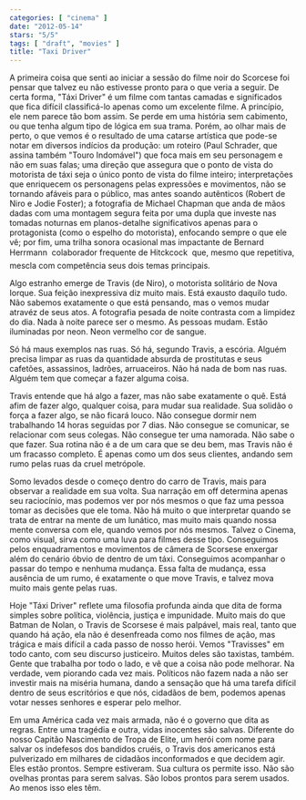 ```yaml
---
categories: [ "cinema" ]
date: "2012-05-14"
stars: "5/5"
tags: [ "draft", "movies" ]
title: "Taxi Driver"
---
```

A primeira coisa que senti ao iniciar a sessão do filme noir do
Scorcese foi pensar que talvez eu não estivesse pronto para o que
veria a seguir. De certa forma, "Táxi Driver" é um filme com tantas
camadas e significados que fica difícil classificá-lo apenas como um
excelente filme. A princípio, ele nem parece tão bom assim. Se perde
em uma história sem cabimento, ou que tenha algum tipo de lógica em sua
trama. Porém, ao olhar mais de perto, o que vemos é o resultado de uma
catarse artística que pode-se notar em diversos indícios da produção:
um roteiro (Paul Schrader, que assina também "Touro Indomável") que foca
mais em seu personagem e não em suas falas; uma direção que assegura
que o ponto de vista do motorista de táxi seja o único ponto de vista
do filme inteiro; interpretações que enriquecem os personagens pelas
expressões e movimentos, não se tornando afáveis para o público, mas
antes soando autênticos (Robert de Niro e Jodie Foster); a fotografia
de Michael Chapman que anda de mãos dadas com uma montagem segura
feita por uma dupla que investe nas tomadas noturnas em planos-detalhe
significativos apenas para o protagonista (como o espelho do motorista),
enfocando sempre o que ele vê; por fim, uma trilha sonora ocasional mas
impactante de Bernard Herrmann  colaborador frequente de Hitckcock
 que, mesmo que repetitiva, mescla com competência seus dois temas
principais.

Algo estranho emerge de Travis (de Niro), o motorista solitário de
Nova Iorque. Sua feição inexpressiva diz muito mais. Está exausto
daquilo tudo. Não sabemos exatamente o que está pensando, mas o vemos
mudar atravéz de seus atos. A fotografia pesada de noite contrasta
com a limpidez do dia. Nada à noite parece ser o mesmo. As pessoas
mudam. Estão iluminadas por neon. Neon vermelho cor de sangue.

Só há maus exemplos nas ruas. Só há, segundo Travis, a
escória. Alguém precisa limpar as ruas da quantidade absurda de
prostitutas e seus cafetões, assassinos, ladrões, arruaceiros. Não
há nada de bom nas ruas. Alguém tem que começar a fazer alguma coisa.

Travis entende que há algo a fazer, mas não sabe exatamente
o quê. Está afim de fazer algo, qualquer coisa, para mudar sua
realidade. Sua solidão o força a fazer algo, se não ficará louco. Não
consegue dormir nem trabalhando 14 horas seguidas por 7 dias. Não
consegue se comunicar, se relacionar com seus colegas. Não consegue ter
uma namorada. Não sabe o que fazer. Sua rotina não é a de um cara que
se deu bem, mas Travis não é um fracasso completo. É apenas como um
dos seus clientes, andando sem rumo pelas ruas da cruel metrópole.

Somo levados desde o começo dentro do carro de Travis, mais para observar
a realidade em sua volta. Sua narração em off determina apenas seu
raciocínio, mas podemos ver por nós mesmos o que faz uma pessoa tomar
as decisões que ele toma. Não há muito o que interpretar quando se
trata de entrar na mente de um lunático, mas muito mais quando nossa
mente conversa com ele, quando vemos por nós mesmos. Talvez o Cinema,
como visual, sirva como uma luva para filmes desse tipo. Conseguimos
pelos enquadramentos e movimentos de câmera de Scorsese enxergar além
do cenário óbvio de dentro de um táxi. Conseguimos acompanhar o passar
do tempo e nenhuma mudança. Essa falta de mudança, essa ausência de
um rumo, é exatamente o que move Travis, e talvez mova muito mais gente
pelas ruas.

Hoje "Táxi Driver" reflete uma filosofia profunda ainda que dita de forma
simples sobre política, violência, justiça e impunidade. Muito mais do
que Batman de Nolan, o Travis de Scorsese é mais palpável, mais real,
tanto que quando há ação, ela não é desenfreada como nos filmes de
ação, mas trágica e mais difícil a cada passo de nosso herói. Vemos
"Travisses" em todo canto, com seu discurso justiceiro. Muitos deles são
taxistas, também. Gente que trabalha por todo o lado, e vê que a coisa
não pode melhorar. Na verdade, vem piorando cada vez mais. Políticos
não fazem nada a não ser investir mais na miséria humana, dando a
sensação que há uma tarefa difícil dentro de seus escritórios e que
nós, cidadãos de bem, podemos apenas votar nesses senhores e esperar
pelo melhor.

Em uma América cada vez mais armada, não é o governo que
dita as regras. Entre uma tragédia e outra, vidas inocentes são
salvas. Diferente do nosso Capitão Nascimento de Tropa de Elite, um
herói com nome para salvar os indefesos dos bandidos cruéis, o Travis
dos americanos está pulverizado em milhares de cidadãos inconformados
e que decidem agir. Eles estão prontos. Sempre estiveram. Sua cultura
os permite isso. Não são ovelhas prontas para serem salvas. São lobos
prontos para serem usados. Ao menos isso eles têm.
